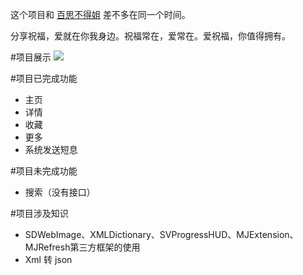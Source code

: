 
这个项目和 [百思不得姐](https://github.com/HxKing/BSDBJ) 差不多在同一个时间。

分享祝福，爱就在你我身边。祝福常在，爱常在。爱祝福，你值得拥有。


#项目展示
![](./Untitled3.gif)


#项目已完成功能
- 主页
- 详情
- 收藏
- 更多
- 系统发送短息

#项目未完成功能 
- 搜索（没有接口）
 
#项目涉及知识
- SDWebImage、XMLDictionary、SVProgressHUD、MJExtension、MJRefresh第三方框架的使用
- Xml 转 json